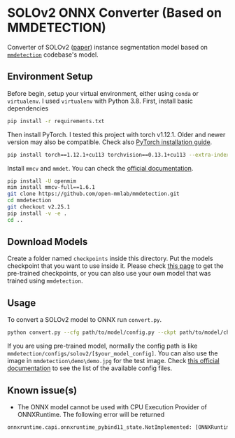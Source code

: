 # SOLOv2 ONNX Converter (Based on MMDETECTION)

Converter of SOLOv2 ([paper](https://arxiv.org/abs/2003.10152)) instance segmentation model based on [`mmdetection`](https://github.com/open-mmlab/mmdetection) codebase's model.

## Environment Setup

Before begin, setup your virtual environment, either using `conda` or `virtualenv`. I used `virtualenv` with Python 3.8. First, install basic dependencies

```bash
pip install -r requirements.txt
```

Then install PyTorch. I tested this project with torch v1.12.1. Older and newer version may also be compatible. Check also [PyTorch installation guide](https://pytorch.org/get-started/locally/).

```bash
pip install torch==1.12.1+cu113 torchvision==0.13.1+cu113 --extra-index-url https://download.pytorch.org/whl/cu113
```

Install `mmcv` and `mmdet`. You can check the [official documentation](https://github.com/open-mmlab/mmdetection/blob/master/docs/en/get_started.md/#Installation).

```bash
pip install -U openmim
mim install mmcv-full==1.6.1
git clone https://github.com/open-mmlab/mmdetection.git
cd mmdetection
git checkout v2.25.1
pip install -v -e .
cd ..
```

## Download Models

Create a folder named `checkpoints` inside this directory. Put the models checkpoint that you want to use inside it. Please check [this page](https://github.com/open-mmlab/mmdetection/tree/master/configs/solov2) to get the pre-trained checkpoints, or you can also use your own model that was trained using `mmdetection`.

## Usage

To convert a SOLOv2 model to ONNX run `convert.py`.

```bash
python convert.py --cfg path/to/model/config.py --ckpt path/to/model/checkpoint.pth --img path/to/test/image.jpg --out path/to/output.onnx
```

If you are using pre-trained model, normally the config path is like `mmdetection/configs/solov2/[$your_model_config]`. You can also use the image in `mmdetection\demo\demo.jpg` for the test image. Check [this official documentation](https://github.com/open-mmlab/mmdetection/tree/master/configs/solov2) to see the list of the available config files.

## Known issue(s)

- The ONNX model cannot be used with CPU Execution Provider of ONNXRuntime. The following error will be returned

```txt
onnxruntime.capi.onnxruntime_pybind11_state.NotImplemented: [ONNXRuntimeError] : 9 : NOT_IMPLEMENTED : Could not find an implementation for Trilu(14) node with name 'Trilu_1625'
```
